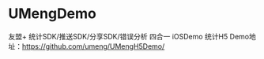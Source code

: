 # UMengDemo
友盟+ 统计SDK/推送SDK/分享SDK/错误分析 四合一 iOSDemo
统计H5 Demo地址：https://github.com/umeng/UMengH5Demo/
